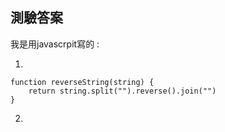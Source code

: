 ## 測驗答案 

我是用javascrpit寫的 : 

1.
```
function reverseString(string) {
    return string.split("").reverse().join("")
}
```

2.
```

```